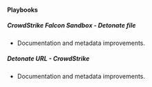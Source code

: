 
#### Playbooks
##### CrowdStrike Falcon Sandbox - Detonate file
- Documentation and metadata improvements.
##### Detonate URL - CrowdStrike
- Documentation and metadata improvements.

